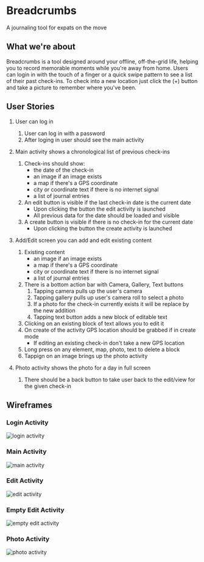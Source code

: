 # Breadcrumbs

A journaling tool for expats on the move

## What we're about

Breadcrumbs is a tool designed around your offline, off-the-grid life, helping you to record memorable moments while you're away from home. Users can login in with the touch of a finger or a quick swipe pattern to see a list of their past check-ins. To check into a new location just click the (+) button and take a picture to remember where you've been. 

## User Stories

1. User can log in
    1. User can log in with a password
    2. After loging in user should see the main activity
    
2. Main activity shows a chronological list of previous check-ins
    1. Check-ins should show:
        * the date of the check-in
        * an image if an image exists
        * a map if there's a GPS coordinate
        * city or coordinate text if there is no internet signal
        * a list of journal entries
    2. An edit button is visible if the last check-in date is the current date
        * Upon clicking the button the edit activity is launched
        * All previous data for the date should be loaded and visible
    3. A create button is visible if there is no check-in for the current date
        * Upon clicking the button the create activity is launched

3. Add/Edit screen you can add and edit existing content
    1. Existing content
        * an image if an image exists
        * a map if there's a GPS coordinate
        * city or coordinate text if there is no internet signal
        * a list of journal entries
    2. There is a bottom action bar with Camera, Gallery, Text buttons
        1. Tapping camera pulls up the user's camera
        2. Tapping gallery pulls up user's camera roll to select a photo
        3. If a photo for the check-in currently exists it will be replace by the new addition
        4. Tapping text button adds a new block of editable text
    3. Clicking on an existing block of text allows you to edit it
    4. On create of the activity GPS location should be grabbed if in create mode
        * If editing an existing check-in don't take a new GPS location
    5. Long press on any element, map, photo, text to delete a block
    6. Tappign on an image brings up the photo activity
    
4. Photo activity shows the photo for a day in full screen
    1. There should be a back button to take user back to the edit/view for the given check-in
    
## Wireframes
### Login Activity
![login activity](https://github.com/codepath-breadcrumbs/breadcrumbs-android/blob/master/assets/LoginActivity.png?raw=true)

### Main Activity
![main activity](https://github.com/codepath-breadcrumbs/breadcrumbs-android/blob/master/assets/MainActivity.png?raw=true)

### Edit Activity
![edit activity](https://github.com/codepath-breadcrumbs/breadcrumbs-android/blob/master/assets/EditActivity.png?raw=true)

### Empty Edit Activity
![empty edit activity](https://github.com/codepath-breadcrumbs/breadcrumbs-android/blob/master/assets/EmptyEditActivity.png?raw=true)

### Photo Activity
![photo activity](https://github.com/codepath-breadcrumbs/breadcrumbs-android/blob/master/assets/PhotoActivity.png?raw=true)
